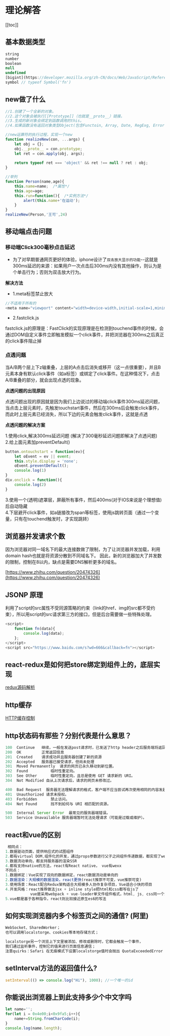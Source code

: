 

# 理论解答

[[toc]]

## 基本数据类型

```javascript
string  
number
boolean
null
undefined
[bigint](https://developer.mozilla.org/zh-CN/docs/Web/JavaScript/Reference/Global_Objects/BigInt) // typeof BigInt(Number.MAX_SAFE_INTEGER)
symbol // typeof Symbol('fn')
```

## new做了什么

```javascript
//1.创建了一个全新的对象。
//2.这个对象会被执行[[Prototype]]（也就是__proto__）链接。
//3.生成的新对象会绑定到函数调用的this。
//4.如果函数没有返回对象类型Object(包含Functoin, Array, Date, RegExg, Error)，那么new表达式中的函数调用会自动返回这个新的对象。

//new运算符的执行过程，实现一个new
function realizeNew(con, ...args) {
    let obj = {};
    obj.__proto__ = con.prototype;
    let ret = con.apply(obj, args);
    
    return typeof ret === 'object' && ret !== null ? ret : obj;
}

//举列
function Person(name,age){
    this.name=name;  /*属性*/
    this.age=age;
    this.run=function(){  /*实例方法*/
        alert(this.name+'在运动');
    }
}    
realizeNew(Person,'王可',24)
```

## 移动端点击问题

### 移动端Click300毫秒点击延迟

- 为了对早期普通网页更好的体验，iphone设计了`双击放大显示的功能`--这就是300ms延迟的来源：如果用户一次点击后300ms内没有其他操作，则认为是个单击行为；否则为双击放大行为。

**解决方法**

- 1.meta标签禁止放大

```javascript
//不适用于所有的
<meta name="viewport" content="width=device-width,initial-scale=1,minimum-scale=1,maximum-scale=1,user-scalable=no"/>
```

- 2.fastclick.js

fastclick.js的原理是：FastClick的实现原理是在检测到touchend事件的时候，会通过DOM自定义事件立即触发模拟一个click事件，并把浏览器在300ms之后真正的click事件阻止掉

### 点透问题

当A/B两个层上下z轴重叠，上层的A点击后消失或移开（这一点很重要），并且B元素本身有默认click事件（如a标签）或绑定了click事件。在这种情况下，点击A/B重叠的部分，就会出现点透的现象。

**点透问题的出现原因**

点透问题出现的原因就是因为我们上边说过的移动端click事件300ms延迟问题，
当点击上层元素时，先触发touchstart事件，然后在300ms后会触发click事件，而此时上层元素已经消失，所以下边的元素会触发click事件，这就是点透

**点透问题的解决方案**

1.使用click,解决300ms延迟问题 (解决了300毫秒延迟问题即解决了点透问题)<br/>
2.给上面元素加preventDefault()<br/>
```javascript
button.ontouchstart = function(ev){
    let oEvent = ev || event;
    this.style.display = 'none';
    oEvent.preventDefault();
    console.log(1)
}
div.onclick = function(){
    console.log(2)
}
```
3.使用一个(透明)遮罩层，屏蔽所有事件，然后400ms(对于IOS来说是个理想值)后自动隐藏<br/>
4.下层避开click事件，如a链接改为span等标签，使用js跳转页面（通过一个变量，只有在touchend触发时，才实现跳转）<br/>

## 浏览器并发请求个数


因为浏览器对同一域名下的最大连接数做了限制，为了让浏览器并发加载，利用domain hash也就是将资源分散到不同域名下。
因此，新的浏览器加大了并发数的限制，控制在8以内，缺点是需要DNS解析更多的域名。

[https://www.zhihu.com/question/20474326](https://www.zhihu.com/question/20474326)


## JSONP 原理

利用了script的src属性不受同源策略的约束（link的href、img的src都不受约束），所以用script的src请求第三方的接口，但是后台需要做一些特殊处理。
```javascript
<script>
    function fn(data){
        console.log(data);
    };
</script>
<script src="https://www.baidu.com/s?wd=666&callback=fn"></script>
```

## react-redux是如何把store绑定到组件上的，底层实现

[redux源码解析](/workspace/Frame/react/react-redux.html)

## http缓存

[HTTP缓存控制](/workspace/Server/nginx/nginx_base.html)


## http状态码有那些？分别代表是什么意思？

```javascript
100  Continue	继续，一般在发送post请求时，已发送了http header之后服务端将返回此信息，表示确认，之后发送具体参数信息
200  OK 		正常返回信息
201  Created  	请求成功并且服务器创建了新的资源
202  Accepted 	服务器已接受请求，但尚未处理
301  Moved Permanently  请求的网页已永久移动到新位置。
302  Found  		临时性重定向。
303  See Other  	临时性重定向，且总是使用 GET 请求新的 URI。
304  Not Modified 自从上次请求后，请求的网页未修改过。

400  Bad Request  服务器无法理解请求的格式，客户端不应当尝试再次使用相同的内容发起请求。
401  Unauthorized 请求未授权。
403  Forbidden  	禁止访问。
404  Not Found  	找不到如何与 URI 相匹配的资源。

500  Internal Server Error  最常见的服务器端错误。
503  Service Unavailable 服务器端暂时无法处理请求（可能是过载或维护）。
```

## react和vue的区别

```javascript
 相同点：
1.数据驱动页面，提供响应式的试图组件
2.都有virtual DOM,组件化的开发，通过props参数进行父子之间组件传递数据，都实现了webComponents规范
3.数据流动单向，都支持服务器的渲染SSR
4.都有支持native的方法，react有React native， vue有wexx
不同点：
1.数据绑定：Vue实现了双向的数据绑定，react数据流动是单向的
2.数据渲染：大规模的数据渲染，react更快(react推崇不可变，vue推崇可变)
3.使用场景：React配合Redux架构适合大规模多人协作复杂项目，Vue适合小快的项目
4.开发风格：react推荐做法jsx + inline style把html和css都写在js了
           vue是采用webpack + vue-loader单文件组件格式，html, js, css同一个文件
5.vue都是基于各种指令，react则比较接近原生es6的写法
```


## 如何实现浏览器内多个标签页之间的通信? (阿里)
   
```javascript
WebSocket、SharedWorker；
也可以调用localstorge、cookies等本地存储方式；

localstorge另一个浏览上下文里被添加、修改或删除时，它都会触发一个事件，
我们通过监听事件，控制它的值来进行页面信息通信；
注意quirks：Safari 在无痕模式下设置localstorge值时会抛出 QuotaExceededError 的异常；
```


## setInterval方法的返回值什么?

```javascript
setInterval(() => console.log("Hi"), 1000); //一个唯一的id
```

## 你能说出浏览器上到此支持多少个中文字吗

```javascript
let name='';
for(let i = 0x4e00;i<0x9fa5;i++){
	name+=String.fromCharCode(i);
}
console.log(name.length);
```